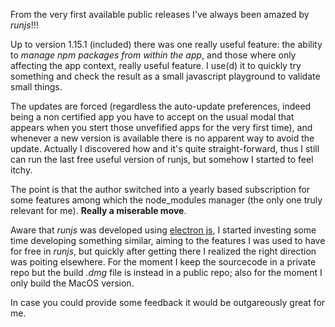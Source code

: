 From the very first available public releases I've always been amazed by _runjs_!!! 

Up to version 1.15.1 (included) there was one really useful feature: the ability to _manage npm packages from within the app_, and those where only affecting the app context, really useful feature.
I use(d) it to quickly try something and check the result as a small javascript playground to validate small things.

The updates are forced (regardless the auto-update preferences, indeed being a non certified app you have to accept on the usual modal that appears when you stert those unvefified apps for the very first time),
and whenever a new version is available there is no apparent way to avoid the update. Actually I discovered how and it's quite straight-forward, thus I still can run the last free useful version of runjs, but somehow I started to feel itchy.

The point is that the author switched into a yearly based subscription for some features among which the node_modules manager (the only one truly relevant for me). **Really a miserable move**.

Aware that _runjs_ was developed using [electron js](https://www.electronjs.org/), I started investing some time developing something similar, aiming to the features I was used to have for free in _runjs_, but quickly after getting there I realized the right direction was poiting elsewhere. For the moment I keep the sourcecode in a private repo but the build _.dmg_ file is instead in a public repo; also for the moment I only build the MacOS version.

In case you could provide some feedback it would be outgareously great for me.